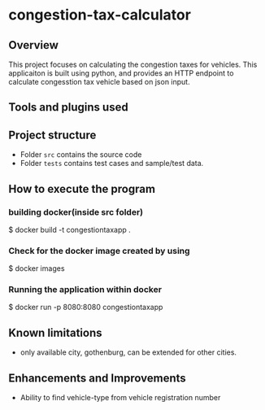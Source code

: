 # congestion-tax-calculator
## Overview
This project focuses on calculating the congestion taxes for vehicles.
This applicaiton is built using python, and provides an HTTP endpoint to calculate congesstion tax vehicle based on json input. 

## Tools and plugins used


## Project structure
- Folder `src` contains the source code
- Folder `tests` contains test cases and sample/test data.


## How to execute the program

### building docker(inside src folder)
$ docker build -t congestiontaxapp .

### Check for the docker image created by using
$ docker images

### Running the application within docker
$ docker run -p 8080:8080 congestiontaxapp


## Known limitations
- only available city, gothenburg, can be extended for other cities.


## Enhancements and Improvements
- Ability to find vehicle-type from vehicle registration number